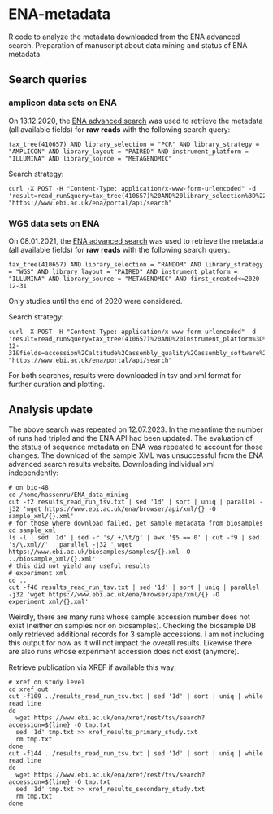 # ENA-metadata
R code to analyze the metadata downloaded from the ENA advanced search. Preparation of manuscript about data mining and status of ENA metadata.

## Search queries

### amplicon data sets on ENA
On 13.12.2020, the [ENA advanced search](https://www.ebi.ac.uk/ena/browser/advanced-search) was used to retrieve the metadata (all available fields) for **raw reads** with the following search query:

```
tax_tree(410657) AND library_selection = "PCR" AND library_strategy = "AMPLICON" AND library_layout = "PAIRED" AND instrument_platform = "ILLUMINA" AND library_source = "METAGENOMIC"
```

Search strategy:

```
curl -X POST -H "Content-Type: application/x-www-form-urlencoded" -d 'result=read_run&query=tax_tree(410657)%20AND%20library_selection%3D%22PCR%22%20AND%20library_strategy%3D%22AMPLICON%22%20AND%20library_layout%3D%22PAIRED%22%20AND%20instrument_platform%3D%22ILLUMINA%22%20AND%20library_source%3D%22METAGENOMIC%22&fields=accession%2Caltitude%2Cassembly_quality%2Cassembly_software%2Cbase_count%2Cbinning_software%2Cbio_material%2Cbroker_name%2Ccell_line%2Ccell_type%2Ccenter_name%2Cchecklist%2Ccollected_by%2Ccollection_date%2Ccompleteness_score%2Ccontamination_score%2Ccountry%2Ccram_index_aspera%2Ccram_index_ftp%2Ccram_index_galaxy%2Ccultivar%2Cculture_collection%2Cdepth%2Cdescription%2Cdev_stage%2Cecotype%2Celevation%2Cenvironment_biome%2Cenvironment_feature%2Cenvironment_material%2Cenvironmental_package%2Cenvironmental_sample%2Cexperiment_accession%2Cexperiment_alias%2Cexperiment_title%2Cexperimental_factor%2Cfastq_aspera%2Cfastq_bytes%2Cfastq_ftp%2Cfastq_galaxy%2Cfastq_md5%2Cfirst_created%2Cfirst_public%2Cgermline%2Chost%2Chost_body_site%2Chost_genotype%2Chost_gravidity%2Chost_growth_conditions%2Chost_phenotype%2Chost_sex%2Chost_status%2Chost_tax_id%2Cidentified_by%2Cinstrument_model%2Cinstrument_platform%2Cinvestigation_type%2Cisolate%2Cisolation_source%2Clast_updated%2Clat%2Clibrary_layout%2Clibrary_name%2Clibrary_selection%2Clibrary_source%2Clibrary_strategy%2Clocation%2Clon%2Cmating_type%2Cnominal_length%2Cnominal_sdev%2Cparent_study%2Cph%2Cproject_name%2Cprotocol_label%2Cread_count%2Crun_accession%2Crun_alias%2Csalinity%2Csample_accession%2Csample_alias%2Csample_collection%2Csample_description%2Csample_material%2Csample_title%2Csampling_campaign%2Csampling_platform%2Csampling_site%2Cscientific_name%2Csecondary_sample_accession%2Csecondary_study_accession%2Csequencing_method%2Cserotype%2Cserovar%2Csex%2Cspecimen_voucher%2Csra_aspera%2Csra_bytes%2Csra_ftp%2Csra_galaxy%2Csra_md5%2Cstrain%2Cstudy_accession%2Cstudy_alias%2Cstudy_title%2Csub_species%2Csub_strain%2Csubmission_accession%2Csubmitted_aspera%2Csubmitted_bytes%2Csubmitted_format%2Csubmitted_ftp%2Csubmitted_galaxy%2Csubmitted_host_sex%2Csubmitted_md5%2Csubmitted_sex%2Ctarget_gene%2Ctax_id%2Ctaxonomic_classification%2Ctaxonomic_identity_marker%2Ctemperature%2Ctissue_lib%2Ctissue_type%2Cvariety&limit=500000&format=tsv' "https://www.ebi.ac.uk/ena/portal/api/search"
```


### WGS data sets on ENA
On 08.01.2021, the [ENA advanced search](https://www.ebi.ac.uk/ena/browser/advanced-search) was used to retrieve the metadata (all available fields) for **raw reads** with the following search query:

```
tax_tree(410657) AND library_selection = "RANDOM" AND library_strategy = "WGS" AND library_layout = "PAIRED" AND instrument_platform = "ILLUMINA" AND library_source = "METAGENOMIC" AND first_created<=2020-12-31
```

Only studies until the end of 2020 were considered.

Search strategy:

```
curl -X POST -H "Content-Type: application/x-www-form-urlencoded" -d 'result=read_run&query=tax_tree(410657)%20AND%20instrument_platform%3D%22ILLUMINA%22%20AND%20library_layout%3D%22PAIRED%22%20AND%20library_selection%3D%22RANDOM%22%20AND%20library_source%3D%22METAGENOMIC%22%20AND%20library_strategy%3D%22WGS%22%20AND%20first_created%3C%3D2020-12-31&fields=accession%2Caltitude%2Cassembly_quality%2Cassembly_software%2Cbase_count%2Cbinning_software%2Cbio_material%2Cbroker_name%2Ccell_line%2Ccell_type%2Ccenter_name%2Cchecklist%2Ccollected_by%2Ccollection_date%2Ccompleteness_score%2Ccontamination_score%2Ccountry%2Ccram_index_aspera%2Ccram_index_ftp%2Ccram_index_galaxy%2Ccultivar%2Cculture_collection%2Cdepth%2Cdescription%2Cdev_stage%2Cecotype%2Celevation%2Cenvironment_biome%2Cenvironment_feature%2Cenvironment_material%2Cenvironmental_package%2Cenvironmental_sample%2Cexperiment_accession%2Cexperiment_alias%2Cexperiment_title%2Cexperimental_factor%2Cfastq_aspera%2Cfastq_bytes%2Cfastq_ftp%2Cfastq_galaxy%2Cfastq_md5%2Cfirst_created%2Cfirst_public%2Cgermline%2Chost%2Chost_body_site%2Chost_genotype%2Chost_gravidity%2Chost_growth_conditions%2Chost_phenotype%2Chost_sex%2Chost_status%2Chost_tax_id%2Cidentified_by%2Cinstrument_model%2Cinstrument_platform%2Cinvestigation_type%2Cisolate%2Cisolation_source%2Clast_updated%2Clat%2Clibrary_layout%2Clibrary_name%2Clibrary_selection%2Clibrary_source%2Clibrary_strategy%2Clocation%2Clon%2Cmating_type%2Cnominal_length%2Cnominal_sdev%2Cparent_study%2Cph%2Cproject_name%2Cprotocol_label%2Cread_count%2Crun_accession%2Crun_alias%2Csalinity%2Csample_accession%2Csample_alias%2Csample_collection%2Csample_description%2Csample_material%2Csample_title%2Csampling_campaign%2Csampling_platform%2Csampling_site%2Cscientific_name%2Csecondary_sample_accession%2Csecondary_study_accession%2Csequencing_method%2Cserotype%2Cserovar%2Csex%2Cspecimen_voucher%2Csra_aspera%2Csra_bytes%2Csra_ftp%2Csra_galaxy%2Csra_md5%2Cstrain%2Cstudy_accession%2Cstudy_alias%2Cstudy_title%2Csub_species%2Csub_strain%2Csubmission_accession%2Csubmitted_aspera%2Csubmitted_bytes%2Csubmitted_format%2Csubmitted_ftp%2Csubmitted_galaxy%2Csubmitted_host_sex%2Csubmitted_md5%2Csubmitted_sex%2Ctarget_gene%2Ctax_id%2Ctaxonomic_classification%2Ctaxonomic_identity_marker%2Ctemperature%2Ctissue_lib%2Ctissue_type%2Cvariety&format=tsv' "https://www.ebi.ac.uk/ena/portal/api/search"
```

For both searches, results were downloaded in tsv and xml format for further curation and plotting.


## Analysis update

The above search was repeated on 12.07.2023. In the meantime the number of runs had tripled and the ENA API had been updated. The evaluation of the status of sequence metadata on ENA was repeated to account for those changes.
The download of the sample XML was unsuccessful from the ENA advanced search results website. Downloading individual xml independently:

```
# on bio-48
cd /home/hassenru/ENA_data_mining
cut -f2 results_read_run_tsv.txt | sed '1d' | sort | uniq | parallel -j32 'wget https://www.ebi.ac.uk/ena/browser/api/xml/{} -O sample_xml/{}.xml'
# for those where download failed, get sample metadata from biosamples
cd sample_xml
ls -l | sed '1d' | sed -r 's/ +/\t/g' | awk '$5 == 0' | cut -f9 | sed 's/\.xml//' | parallel -j32 ' wget https://www.ebi.ac.uk/biosamples/samples/{}.xml -O ../biosample_xml/{}.xml'
# this did not yield any useful results
# experiment xml
cd ..
cut -f46 results_read_run_tsv.txt | sed '1d' | sort | uniq | parallel -j32 'wget https://www.ebi.ac.uk/ena/browser/api/xml/{} -O experiment_xml/{}.xml'
```

Weirdly, there are many runs whose sample accession number does not exist (neither on samples nor on biosamples). Checking the biosample DB only retrieved additional records for 3 sample accessions. I am not including this output for now as it will not impact the overall results. Likewise there are also runs whose experiment accession does not exist (anymore).


Retrieve publication via XREF if available this way:

```
# xref on study level
cd xref_out
cut -f109 ../results_read_run_tsv.txt | sed '1d' | sort | uniq | while read line
do
  wget https://www.ebi.ac.uk/ena/xref/rest/tsv/search?accession=${line} -O tmp.txt
  sed '1d' tmp.txt >> xref_results_primary_study.txt
  rm tmp.txt
done
cut -f144 ../results_read_run_tsv.txt | sed '1d' | sort | uniq | while read line
do
  wget https://www.ebi.ac.uk/ena/xref/rest/tsv/search?accession=${line} -O tmp.txt
  sed '1d' tmp.txt >> xref_results_secondary_study.txt
  rm tmp.txt
done
```





